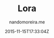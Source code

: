 ---
title: "Lora"
github: https://github.com/nandomoreirame/lora
demo: http://nandomoreira.me/lora/
author: nandomoreira.me
draft: true
ssg:
  - Jekyll
cms:
  - No Cms
date: 2015-11-15T17:33:04Z
github_branch: master
---